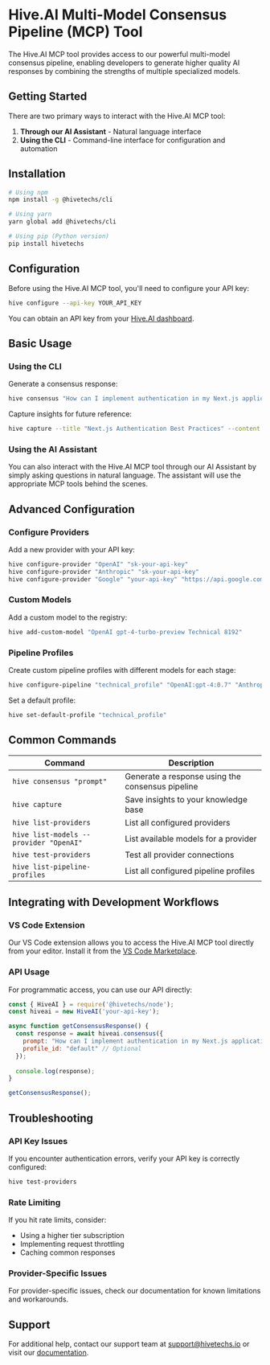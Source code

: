 # Hive.AI Multi-Model Consensus Pipeline (MCP) Tool

The Hive.AI MCP tool provides access to our powerful multi-model consensus pipeline, enabling developers to generate higher quality AI responses by combining the strengths of multiple specialized models.

## Getting Started

There are two primary ways to interact with the Hive.AI MCP tool:

1. **Through our AI Assistant** - Natural language interface
2. **Using the CLI** - Command-line interface for configuration and automation

## Installation

```bash
# Using npm
npm install -g @hivetechs/cli

# Using yarn
yarn global add @hivetechs/cli

# Using pip (Python version)
pip install hivetechs
```

## Configuration

Before using the Hive.AI MCP tool, you'll need to configure your API key:

```bash
hive configure --api-key YOUR_API_KEY
```

You can obtain an API key from your [Hive.AI dashboard](https://dashboard.hivetechs.io).

## Basic Usage

### Using the CLI

Generate a consensus response:

```bash
hive consensus "How can I implement authentication in my Next.js application?"
```

Capture insights for future reference:

```bash
hive capture --title "Next.js Authentication Best Practices" --content "..." --tags "nextjs,auth"
```

### Using the AI Assistant

You can also interact with the Hive.AI MCP tool through our AI Assistant by simply asking questions in natural language. The assistant will use the appropriate MCP tools behind the scenes.

## Advanced Configuration

### Configure Providers

Add a new provider with your API key:

```bash
hive configure-provider "OpenAI" "sk-your-api-key"
hive configure-provider "Anthropic" "sk-your-api-key"
hive configure-provider "Google" "your-api-key" "https://api.google.com/v1"
```

### Custom Models

Add a custom model to the registry:

```bash
hive add-custom-model "OpenAI gpt-4-turbo-preview Technical 8192"
```

### Pipeline Profiles

Create custom pipeline profiles with different models for each stage:

```bash
hive configure-pipeline "technical_profile" "OpenAI:gpt-4:0.7" "Anthropic:claude-3-opus:0.5" "Google:gemini-pro:0.2" "OpenAI:gpt-3.5-turbo:0.8"
```

Set a default profile:

```bash
hive set-default-profile "technical_profile"
```

## Common Commands

| Command | Description |
|---------|-------------|
| `hive consensus "prompt"` | Generate a response using the consensus pipeline |
| `hive capture` | Save insights to your knowledge base |
| `hive list-providers` | List all configured providers |
| `hive list-models --provider "OpenAI"` | List available models for a provider |
| `hive test-providers` | Test all provider connections |
| `hive list-pipeline-profiles` | List all configured pipeline profiles |

## Integrating with Development Workflows

### VS Code Extension

Our VS Code extension allows you to access the Hive.AI MCP tool directly from your editor. Install it from the [VS Code Marketplace](https://marketplace.visualstudio.com/items?itemName=hivetechs.mcp-tool).

### API Usage

For programmatic access, you can use our API directly:

```javascript
const { HiveAI } = require('@hivetechs/node');
const hiveai = new HiveAI('your-api-key');

async function getConsensusResponse() {
  const response = await hiveai.consensus({
    prompt: "How can I implement authentication in my Next.js application?",
    profile_id: "default" // Optional
  });
  
  console.log(response);
}

getConsensusResponse();
```

## Troubleshooting

### API Key Issues

If you encounter authentication errors, verify your API key is correctly configured:

```bash
hive test-providers
```

### Rate Limiting

If you hit rate limits, consider:
- Using a higher tier subscription
- Implementing request throttling
- Caching common responses

### Provider-Specific Issues

For provider-specific issues, check our documentation for known limitations and workarounds.

## Support

For additional help, contact our support team at support@hivetechs.io or visit our [documentation](https://docs.hivetechs.io).
